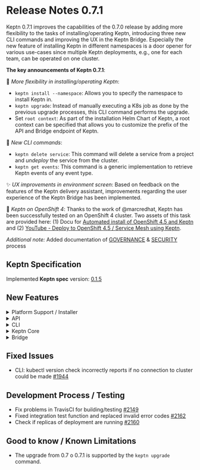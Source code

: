 # Release Notes 0.7.1

Keptn 0.7.1 improves the capabilities of the 0.7.0 release by adding more flexibility to the tasks of installing/operating Keptn, introducing three new CLI commands and improving the UX in the Keptn Bridge. Especially the new feature of installing Keptn in different namespaces is a door opener for various use-cases since multiple Keptn deployments, e.g., one for each team, can be operated on one cluster. 

**The key announcements of Keptn 0.7.1**:

:star2: *More flexibility in installing/operating Keptn*: 
- `keptn install --namespace`: Allows you to specify the namespace to install Keptn in. 
- `keptn upgrade`: Instead of manually executing a K8s job as done by the previous upgrade processes, this CLI command performs the upgrade. 
- Set `root context`: As part of the installation Helm Chart of Keptn, a root context can be specified that allows you to customize the prefix of the API and Bridge endpoint of Keptn. 

:rocket: *New CLI commands*:
- `keptn delete service`: This command will delete a service from a project and *undeploy* the service from the cluster. 
- `keptn get events`: This command is a generic implementation to retrieve Keptn events of any event type.  

:sparkles: *UX improvements in environment screen*: Based on feedback on the features of the Keptn delivery assistant, improvements regarding the user experience of the Keptn Bridge has been implemented.

:tada: *Keptn on OpenShift 4*: Thanks to the work of @marcredhat, Keptn has been successfully tested on an OpenShift 4 cluster. Two assets of this task are provided here: (1) Docu for [Automated install of OpenShift 4.5 and Keptn](https://github.com/marcredhat/crcdemos/tree/master/keptn) and (2) [YouTube - Deploy to OpenShift 4.5 / Service Mesh using Keptn](https://www.youtube.com/watch?v=ji03EjFx6CA). 

*Additional note:* Added documentation of [GOVERNANCE](https://github.com/keptn/keptn/blob/0.7.1/GOVERNANCE.md) & [SECURITY](https://github.com/keptn/keptn/blob/0.7.1/GOVERNANCE.md) process

## Keptn Specification

Implemented **Keptn spec** version: [0.1.5](https://github.com/keptn/spec/tree/0.1.5)

## New Features

<details><summary>Platform Support / Installer</summary>
<p>

- Keptn on OpenShift 4 [#2157](https://github.com/keptn/keptn/issues/2157)
- Install Keptn in a namespace other than keptn using: `keptn install --namespace=` [#2195](https://github.com/keptn/keptn/issues/2195)
- Upgrade Keptn from 0.7 to 0.7.1 using: `keptn upgrade` [#2234](https://github.com/keptn/keptn/issues/2234)
- Make StorageClass and PersistentVolumeClaim configurable in Keptn installer [#2190](https://github.com/keptn/keptn/issues/2190)
- Allow to install Keptn with prefix in path (aka. context root) [#2124](https://github.com/keptn/keptn/issues/2124)

</p>
</details>

<details><summary>API</summary>
<p>

- Return 404 from `/event` endpoint when no event is found [#1655](https://github.com/keptn/keptn/issues/1655)

</p>
</details>

<details><summary>CLI</summary>
<p>

- `keptn delete` to delete a service from a Keptn project [#2199](https://github.com/keptn/keptn/issues/2199)
- Properly format the output of `keptn get event` command [#2207](https://github.com/keptn/keptn/issues/2207)
- `keptn get event` to get an event of any event type [#2171](https://github.com/keptn/keptn/issues/2171)
- `keptn add-resource` checks the number of arguments before executing the command [#1735](https://github.com/keptn/keptn/issues/1735)
- Immediately return an error if kube server version check error [#1944](https://github.com/keptn/keptn/issues/1944)
- Review of the description of all Keptn CLI commands [#1718](https://github.com/keptn/keptn/issues/1718)

</p>
</details>

<details><summary>Keptn Core</summary>
<p>

- *helm-service*:
  - Delete a service from the cluster when deleting it from a project [#2201](https://github.com/keptn/keptn/issues/2201)

- *lighthouse-service*: 
  - Mark info SLI correctly when empty pass/warning array is provided [#2231](https://github.com/keptn/keptn/issues/2231)
  - Change the comparison strategy to match the full quality gate result [#2224](https://github.com/keptn/keptn/issues/2224)

</p>
</details>

<details><summary>Bridge</summary>
<p>

- Fonts are corretly loaded when a root context is used for Bridge [#2174](https://github.com/keptn/keptn/issues/2174)
- Labels are clickable when containing a URL as value [#2061](https://github.com/keptn/keptn/issues/2061)
- Icons in stage tile and labels work as filter [#2087](https://github.com/keptn/keptn/issues/2087)
- Provide API token and `keptn auth` command in user menu [#2197](https://github.com/keptn/keptn/issues/2197)
- Show remediation workflow in environment screen [#2085](https://github.com/keptn/keptn/issues/2085)
- Show failed quality gates in environment screen [#2086](https://github.com/keptn/keptn/issues/2086)
- Fixed misleading message in bridge if no deployment was done but evaluations happened [#2112](https://github.com/keptn/keptn/issues/2112)
- Improved color-coding in Keptn Bridge for `problem.resolved` event [#2139](https://github.com/keptn/keptn/issues/2139)
- Provider better indication and workflow for artifacts waiting for approval [#2142](https://github.com/keptn/keptn/issues/2142)
- Fix wrong version in environments overview when evaluation failed [#2133](https://github.com/keptn/keptn/issues/2133)
- Set height for evaluation chart and maxHeight for legend [#2150](https://github.com/keptn/keptn/issues/2150)
- Expand service tile automatically if there is an open approval [#2151](https://github.com/keptn/keptn/issues/2151)
- Show labels in event payload [#2138](https://github.com/keptn/keptn/issues/2138)
- Bridge code refactoring tasks: [#2000](https://github.com/keptn/keptn/issues/2000), [#2011](https://github.com/keptn/keptn/issues/2011), [#2012](https://github.com/keptn/keptn/issues/2012)

</p>
</details>

## Fixed Issues

- CLI: kubectl version check incorrectly reports if no connection to cluster could be made [#1944](https://github.com/keptn/keptn/issues/1944)

## Development Process / Testing

- Fix problems in TravisCI for building/testing [#2149](https://github.com/keptn/keptn/issues/2149)
- Fixed integration test function and replaced invalid error codes [#2162](https://github.com/keptn/keptn/issues/2162)
- Check if replicas of deployment are running [#2160](https://github.com/keptn/keptn/issues/2160)

## Good to know / Known Limitations

- The upgrade from 0.7 o 0.7.1 is supported by the `keptn upgrade` command.
